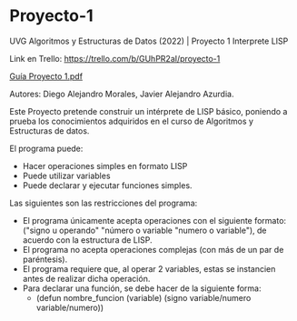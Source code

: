 # Proyecto-1
UVG Algoritmos y Estructuras de Datos (2022) | Proyecto 1 Interprete LISP

Link en Trello: https://trello.com/b/GUhPR2aI/proyecto-1

[Guía Proyecto 1.pdf](https://github.com/jazurdia/Proyecto-1/files/8338177/Proyecto1.2.pdf)

Autores: 
  Diego Alejandro Morales, 
  Javier Alejandro Azurdia.
  
 Este Proyecto pretende construir un intérprete de LISP básico, poniendo a prueba los conocimientos adquiridos en el curso de Algoritmos y Estructuras de datos. 

  El programa puede:
  - Hacer operaciones simples en formato LISP
  - Puede utilizar variables
  - Puede declarar y ejecutar funciones simples. 

 
 Las siguientes son las restricciones del programa:
 - El programa únicamente acepta operaciones con el siguiente formato: ("signo u operando" "número o variable "numero o variable"), de acuerdo con la estructura de LISP. 
 - El programa no acepta operaciones complejas (con más de un par de paréntesis).
 - El programa requiere que, al operar 2 variables, estas se instancien antes de realizar dicha operación. 
 - Para declarar una función, se debe hacer de la siguiente forma:
    - (defun nombre_funcion (variable) (signo variable/numero variable/numero))
